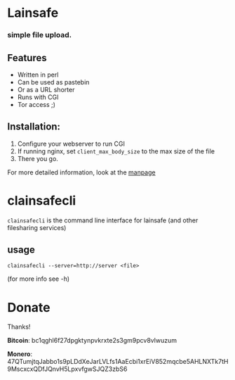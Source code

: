 # Lainsafe
### simple file upload.

## Features

* Written in perl
* Can be used as pastebin
* Or as a URL shorter
* Runs with CGI
* Tor access ;)

## Installation:

1. Configure your webserver to run CGI
2. If running nginx, set `client_max_body_size` to the max size of
   the file
2. There you go.

For more detailed information, look at the
[manpage](https://codeberg.org/qorg11/lainsafe/src/branch/master/doc/lainsafe.md)



# clainsafecli

`clainsafecli` is the command line interface for lainsafe (and other
filesharing services)

## usage

`clainsafecli --server=http://server <file>`

(for more info see -h)

# Donate

Thanks!

**Bitcoin**: bc1qghl6f27dpgktynpvkrxte2s3gm9pcv8vlwuzum

**Monero**: 47QTumjtqJabbo1s9pLDdXeJarLVLfs1AaEcbi1xrEiV852mqcbe5AHLNXTk7tH9MscxcxQDfJQnvH5LpxvfgwSJQZ3zbS6
